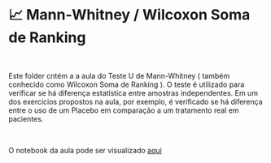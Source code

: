 # 📈 Mann-Whitney / Wilcoxon Soma de Ranking 

<br>

Este folder cntém a a aula do Teste U de Mann-Whitney ( também conhecido como Wilcoxon Soma de Ranking ).
O teste é utilizado para verificar se há diferença estatística entre amostras independentes. Em um dos exercícios propostos na aula, por exemplo, é verificado se há diferença entre o uso de um Placebo em comparação a um tratamento real em pacientes. 

<br> 

O notebook da aula pode ser visualizado [aqui](https://nbviewer.org/github/Data-Aqa/aulas/blob/main/estatistica/testes%20de%20hipotese/mann_whitney/Mann-Whitney.ipynb) 
